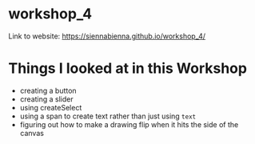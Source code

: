 # workshop_4

Link to website: https://siennabienna.github.io/workshop_4/ 

# Things I looked at in this Workshop 
- creating a button
- creating a slider
- using createSelect
- using a span to create text rather than just using `text`
- figuring out how to make a drawing flip when it hits the side of the canvas
